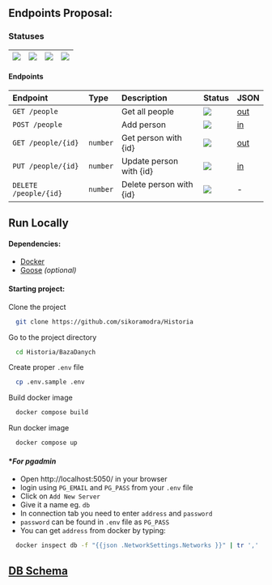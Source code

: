 ## Endpoints Proposal:

### Statuses

| ![](https://img.shields.io/badge/To%20Do-D20F39) | ![](https://img.shields.io/badge/Test-FE640B) | ![](https://img.shields.io/badge/WIP-DF8E1D) | ![](https://img.shields.io/badge/Done-40A02B) |
|:-------------------------------------------------|:----------------------------------------------|:---------------------------------------------|:----------------------------------------------|


#### Endpoints

| Endpoint              | Type     | Description             | Status                                           | JSON                              |
|:----------------------|:---------|:------------------------|:-------------------------------------------------|-----------------------------------|
| `GET /people`         |          | Get all people          | ![](https://img.shields.io/badge/Done-40A02B)    | [out](JSON.md#get-people---out)   |
| `POST /people`        |          | Add person              | ![](https://img.shields.io/badge/WIP-DF8E1D)     | [in](JSON.md#post-people---in)    |
| `GET /people/{id}`    | `number` | Get person with {id}    | ![](https://img.shields.io/badge/Test-FE640B)    | [out](JSON.md#get-peopleid---out) |
| `PUT /people/{id}`    | `number` | Update person with {id} | ![](https://img.shields.io/badge/To%20Do-D20F39) | [in](JSON.md#put-people---in)     |
| `DELETE /people/{id}` | `number` | Delete person with {id} | ![](https://img.shields.io/badge/Test-FE640B)    | -                                 |


## Run Locally

#### Dependencies:

- [Docker](https://www.docker.com/)
- [Goose](https://github.com/pressly/goose/releases) *(optional)*

#### Starting project:

Clone the project

```bash
  git clone https://github.com/sikoramodra/Historia
```

Go to the project directory

```bash
  cd Historia/BazaDanych
```

Create proper `.env` file

```bash
  cp .env.sample .env
```

Build docker image

```bash
  docker compose build
```

Run docker image

```bash
  docker compose up
```

#### **For pgadmin*

- Open http://localhost:5050/ in your browser
- login using `PG_EMAIL` and `PG_PASS` from your `.env` file
- Click on `Add New Server`
- Give it a name eg. `db`
- In connection tab you need to enter `address` and `password`
- `password` can be found in `.env` file as `PG_PASS`
- You can get `address` from docker by typing:
```bash
  docker inspect db -f "{{json .NetworkSettings.Networks }}" | tr ',' '\n' | grep "IPAddress"
```


## [DB Schema](https://dbdiagram.io/d/64fde3db02bd1c4a5e4a8afc)

